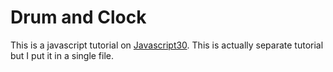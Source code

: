 # Drum and Clock

This is a javascript tutorial on [Javascript30](https://javascript30.com/). This is actually separate tutorial but I put it in a single file.
